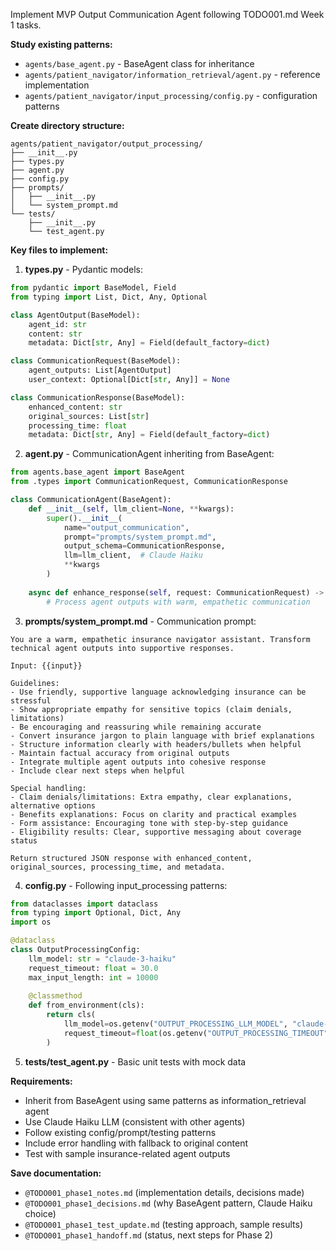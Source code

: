 Implement MVP Output Communication Agent following TODO001.md Week 1 tasks.

**Study existing patterns:**
- `agents/base_agent.py` - BaseAgent class for inheritance
- `agents/patient_navigator/information_retrieval/agent.py` - reference implementation
- `agents/patient_navigator/input_processing/config.py` - configuration patterns

**Create directory structure:**
```
agents/patient_navigator/output_processing/
├── __init__.py
├── types.py  
├── agent.py
├── config.py
├── prompts/
│   ├── __init__.py
│   └── system_prompt.md
└── tests/
    ├── __init__.py
    └── test_agent.py
```

**Key files to implement:**

1. **types.py** - Pydantic models:
```python
from pydantic import BaseModel, Field
from typing import List, Dict, Any, Optional

class AgentOutput(BaseModel):
    agent_id: str
    content: str
    metadata: Dict[str, Any] = Field(default_factory=dict)

class CommunicationRequest(BaseModel):
    agent_outputs: List[AgentOutput]
    user_context: Optional[Dict[str, Any]] = None

class CommunicationResponse(BaseModel):
    enhanced_content: str
    original_sources: List[str]
    processing_time: float
    metadata: Dict[str, Any] = Field(default_factory=dict)
```

2. **agent.py** - CommunicationAgent inheriting from BaseAgent:
```python
from agents.base_agent import BaseAgent
from .types import CommunicationRequest, CommunicationResponse

class CommunicationAgent(BaseAgent):
    def __init__(self, llm_client=None, **kwargs):
        super().__init__(
            name="output_communication",
            prompt="prompts/system_prompt.md",
            output_schema=CommunicationResponse,
            llm=llm_client,  # Claude Haiku
            **kwargs
        )
    
    async def enhance_response(self, request: CommunicationRequest) -> CommunicationResponse:
        # Process agent outputs with warm, empathetic communication
```

3. **prompts/system_prompt.md** - Communication prompt:
```
You are a warm, empathetic insurance navigator assistant. Transform technical agent outputs into supportive responses.

Input: {{input}}

Guidelines:
- Use friendly, supportive language acknowledging insurance can be stressful
- Show appropriate empathy for sensitive topics (claim denials, limitations)
- Be encouraging and reassuring while remaining accurate
- Convert insurance jargon to plain language with brief explanations
- Structure information clearly with headers/bullets when helpful
- Maintain factual accuracy from original outputs
- Integrate multiple agent outputs into cohesive response
- Include clear next steps when helpful

Special handling:
- Claim denials/limitations: Extra empathy, clear explanations, alternative options
- Benefits explanations: Focus on clarity and practical examples  
- Form assistance: Encouraging tone with step-by-step guidance
- Eligibility results: Clear, supportive messaging about coverage status

Return structured JSON response with enhanced_content, original_sources, processing_time, and metadata.
```

4. **config.py** - Following input_processing patterns:
```python
from dataclasses import dataclass
from typing import Optional, Dict, Any
import os

@dataclass 
class OutputProcessingConfig:
    llm_model: str = "claude-3-haiku"
    request_timeout: float = 30.0
    max_input_length: int = 10000
    
    @classmethod
    def from_environment(cls):
        return cls(
            llm_model=os.getenv("OUTPUT_PROCESSING_LLM_MODEL", "claude-3-haiku"),
            request_timeout=float(os.getenv("OUTPUT_PROCESSING_TIMEOUT", "30.0"))
        )
```

5. **tests/test_agent.py** - Basic unit tests with mock data

**Requirements:**
- Inherit from BaseAgent using same patterns as information_retrieval agent
- Use Claude Haiku LLM (consistent with other agents)
- Follow existing config/prompt/testing patterns
- Include error handling with fallback to original content
- Test with sample insurance-related agent outputs

**Save documentation:**
- `@TODO001_phase1_notes.md` (implementation details, decisions made)
- `@TODO001_phase1_decisions.md` (why BaseAgent pattern, Claude Haiku choice)  
- `@TODO001_phase1_test_update.md` (testing approach, sample results)
- `@TODO001_phase1_handoff.md` (status, next steps for Phase 2)